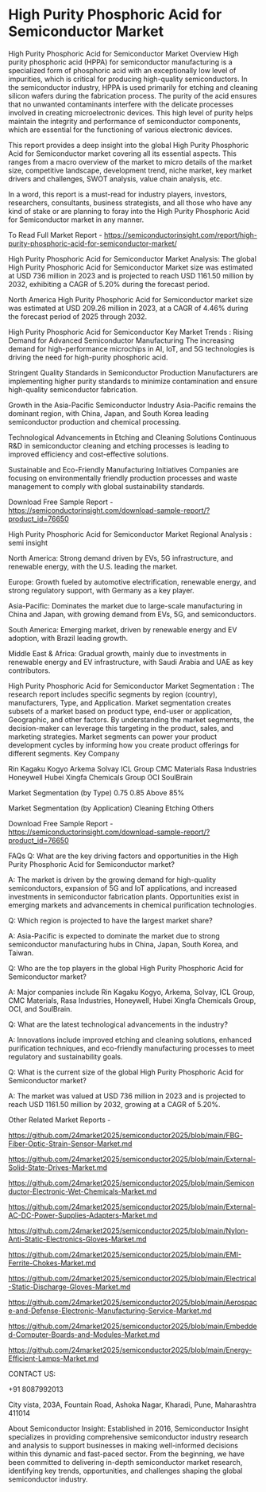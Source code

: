 <h1>High Purity Phosphoric Acid for Semiconductor Market</h1>
High Purity Phosphoric Acid for Semiconductor Market Overview
High purity phosphoric acid (HPPA) for semiconductor manufacturing is a specialized form of phosphoric acid with an exceptionally low level of impurities, which is critical for producing high-quality semiconductors. In the semiconductor industry, HPPA is used primarily for etching and cleaning silicon wafers during the fabrication process. The purity of the acid ensures that no unwanted contaminants interfere with the delicate processes involved in creating microelectronic devices. This high level of purity helps maintain the integrity and performance of semiconductor components, which are essential for the functioning of various electronic devices.

This report provides a deep insight into the global High Purity Phosphoric Acid for Semiconductor market covering all its essential aspects. This ranges from a macro overview of the market to micro details of the market size, competitive landscape, development trend, niche market, key market drivers and challenges, SWOT analysis, value chain analysis, etc.

In a word, this report is a must-read for industry players, investors, researchers, consultants, business strategists, and all those who have any kind of stake or are planning to foray into the High Purity Phosphoric Acid for Semiconductor market in any manner.

To Read Full Market Report -
https://semiconductorinsight.com/report/high-purity-phosphoric-acid-for-semiconductor-market/

High Purity Phosphoric Acid for Semiconductor Market Analysis:
The global High Purity Phosphoric Acid for Semiconductor Market size was estimated at USD 736 million in 2023 and is projected to reach USD 1161.50 million by 2032, exhibiting a CAGR of 5.20% during the forecast period.

North America High Purity Phosphoric Acid for Semiconductor market size was estimated at USD 209.26 million in 2023, at a CAGR of 4.46% during the forecast period of 2025 through 2032.

High Purity Phosphoric Acid for Semiconductor Key Market Trends :
Rising Demand for Advanced Semiconductor Manufacturing
The increasing demand for high-performance microchips in AI, IoT, and 5G technologies is driving the need for high-purity phosphoric acid.

Stringent Quality Standards in Semiconductor Production
Manufacturers are implementing higher purity standards to minimize contamination and ensure high-quality semiconductor fabrication.

Growth in the Asia-Pacific Semiconductor Industry
Asia-Pacific remains the dominant region, with China, Japan, and South Korea leading semiconductor production and chemical processing.

Technological Advancements in Etching and Cleaning Solutions
Continuous R&D in semiconductor cleaning and etching processes is leading to improved efficiency and cost-effective solutions.

Sustainable and Eco-Friendly Manufacturing Initiatives
Companies are focusing on environmentally friendly production processes and waste management to comply with global sustainability standards.

Download Free Sample Report -
https://semiconductorinsight.com/download-sample-report/?product_id=76650

High Purity Phosphoric Acid for Semiconductor Market Regional Analysis :
semi insight

North America:
Strong demand driven by EVs, 5G infrastructure, and renewable energy, with the U.S. leading the market.

Europe:
Growth fueled by automotive electrification, renewable energy, and strong regulatory support, with Germany as a key player.

Asia-Pacific:
Dominates the market due to large-scale manufacturing in China and Japan, with growing demand from EVs, 5G, and semiconductors.

South America:
Emerging market, driven by renewable energy and EV adoption, with Brazil leading growth.

Middle East & Africa:
Gradual growth, mainly due to investments in renewable energy and EV infrastructure, with Saudi Arabia and UAE as key contributors.

High Purity Phosphoric Acid for Semiconductor Market Segmentation :
The research report includes specific segments by region (country), manufacturers, Type, and Application. Market segmentation creates subsets of a market based on product type, end-user or application, Geographic, and other factors. By understanding the market segments, the decision-maker can leverage this targeting in the product, sales, and marketing strategies. Market segments can power your product development cycles by informing how you create product offerings for different segments.
Key Company

Rin Kagaku Kogyo
Arkema
Solvay
ICL Group
CMC Materials
Rasa Industries
Honeywell
Hubei Xingfa Chemicals Group
OCI
SoulBrain

Market Segmentation (by Type)
0.75
0.85
Above 85%

Market Segmentation (by Application)
Cleaning
Etching
Others

Download Free Sample Report -
https://semiconductorinsight.com/download-sample-report/?product_id=76650

FAQs
Q: What are the key driving factors and opportunities in the High Purity Phosphoric Acid for Semiconductor market?

A: The market is driven by the growing demand for high-quality semiconductors, expansion of 5G and IoT applications, and increased investments in semiconductor fabrication plants. Opportunities exist in emerging markets and advancements in chemical purification technologies.

Q: Which region is projected to have the largest market share?

A: Asia-Pacific is expected to dominate the market due to strong semiconductor manufacturing hubs in China, Japan, South Korea, and Taiwan.

Q: Who are the top players in the global High Purity Phosphoric Acid for Semiconductor market?

A: Major companies include Rin Kagaku Kogyo, Arkema, Solvay, ICL Group, CMC Materials, Rasa Industries, Honeywell, Hubei Xingfa Chemicals Group, OCI, and SoulBrain.

Q: What are the latest technological advancements in the industry?

A: Innovations include improved etching and cleaning solutions, enhanced purification techniques, and eco-friendly manufacturing processes to meet regulatory and sustainability goals.

Q: What is the current size of the global High Purity Phosphoric Acid for Semiconductor market?

A: The market was valued at USD 736 million in 2023 and is projected to reach USD 1161.50 million by 2032, growing at a CAGR of 5.20%.

Other Related Market Reports -

https://github.com/24market2025/semiconductor2025/blob/main/FBG-Fiber-Optic-Strain-Sensor-Market.md

https://github.com/24market2025/semiconductor2025/blob/main/External-Solid-State-Drives-Market.md

https://github.com/24market2025/semiconductor2025/blob/main/Semiconductor-Electronic-Wet-Chemicals-Market.md

https://github.com/24market2025/semiconductor2025/blob/main/External-AC-DC-Power-Supplies-Adapters-Market.md

https://github.com/24market2025/semiconductor2025/blob/main/Nylon-Anti-Static-Electronics-Gloves-Market.md

https://github.com/24market2025/semiconductor2025/blob/main/EMI-Ferrite-Chokes-Market.md

https://github.com/24market2025/semiconductor2025/blob/main/Electrical-Static-Discharge-Gloves-Market.md

https://github.com/24market2025/semiconductor2025/blob/main/Aerospace-and-Defense-Electronic-Manufacturing-Service-Market.md

https://github.com/24market2025/semiconductor2025/blob/main/Embedded-Computer-Boards-and-Modules-Market.md

https://github.com/24market2025/semiconductor2025/blob/main/Energy-Efficient-Lamps-Market.md

CONTACT US:

+91 8087992013

City vista, 203A, Fountain Road, Ashoka Nagar, Kharadi, Pune, Maharashtra 411014

About Semiconductor Insight:
Established in 2016, Semiconductor Insight specializes in providing comprehensive semiconductor industry research and analysis to support businesses in making well-informed decisions within this dynamic and fast-paced sector. From the beginning, we have been committed to delivering in-depth semiconductor market research, identifying key trends, opportunities, and challenges shaping the global semiconductor industry.
